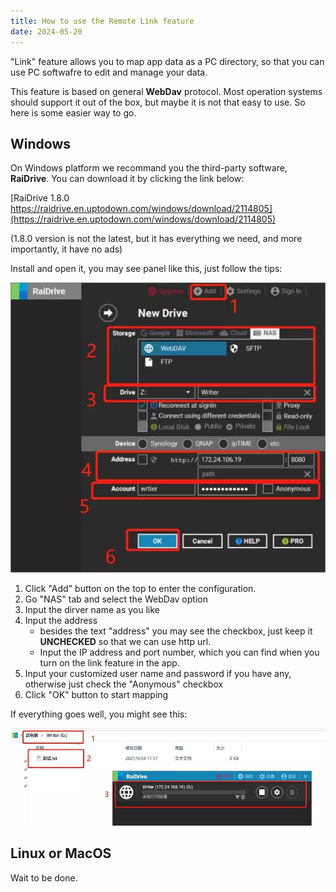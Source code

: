 ```yaml
---
title: How to use the Remote Link feature
date: 2024-05-20
---
```


"Link" feature allows you to map app data as a PC directory, so that you can use PC softwafre to edit and manage your data.

This feature is based on general **WebDav** protocol. Most operation systems should support it out of the box, but maybe it is not that easy to use. So here is some easier way to go.

## Windows

On Windows platform we recommand you the third-party software, **RaiDrive**. You can download it by clicking the link below:

[RaiDrive 1.8.0 https://raidrive.en.uptodown.com/windows/download/2114805](https://raidrive.en.uptodown.com/windows/download/2114805)

(1.8.0 version is not the latest, but it has everything we need, and more importantly, it have no ads)

Install and open it, you may see panel like this, just follow the tips:

![RaiDrive setup](add_drive.webp)

1. Click "Add" button on the top to enter the configuration.
2. Go "NAS" tab and select the WebDav option
3. Input the dirver name as you like
4. Input the address
    - besides the text "address" you may see the checkbox, just keep it **UNCHECKED** so that we can use http url.
    - Input the IP address and port number, which you can find when you turn on the link feature in the app.
5. Input your customized user name and password if you have any, otherwise just check the "Aonymous" checkbox
6. Click "OK" button to start mapping

If everything goes well, you might see this:

![Done](done.webp)

## Linux or MacOS

Wait to be done.